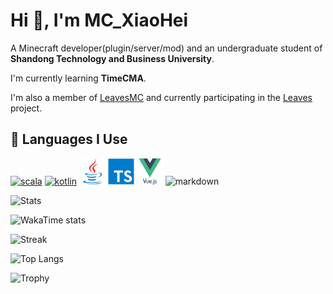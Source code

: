 # Hi 👋, I'm MC_XiaoHei

A Minecraft developer(plugin/server/mod) and an undergraduate student of **Shandong Technology and Business University**.

I'm currently learning **TimeCMA**.

I'm also a member of [LeavesMC](https://github.com/LeavesMC) and currently participating in the [Leaves](https://github.com/LeavesMC/Leaves) project.

## 🚀 Languages I Use
<p>
  <a target="_blank" href="https://www.scala-lang.org/index.html" style="display: inline-block;"><img src="https://www.vectorlogo.zone/logos/scala-lang/scala-lang-icon.svg" alt="scala" width="42" height="42" /></a>
  <a target="_blank" href="https://kotlinlang.org" style="display: inline-block;"><img src="https://www.vectorlogo.zone/logos/kotlinlang/kotlinlang-icon.svg" alt="kotlin" width="42" height="42" /></a>
  <a target="_blank" href="https://www.java.com" style="display: inline-block;"><img src="https://raw.githubusercontent.com/devicons/devicon/master/icons/java/java-original.svg" alt="java" width="42" height="42" /></a>
  <a target="_blank" href="https://www.typescriptlang.org" style="display: inline-block;"><img src="https://raw.githubusercontent.com/devicons/devicon/master/icons/typescript/typescript-original.svg" alt="typescript" width="42" height="42" /></a>
  <a target="_blank" href="https://vuejs.org" style="display: inline-block;"><img src="https://raw.githubusercontent.com/devicons/devicon/master/icons/vuejs/vuejs-original-wordmark.svg" alt="vuejs" width="42" height="42" /></a>
  <a target="_blank" style="display: inline-block;"><img src="https://www.vectorlogo.zone/logos/commonmark/commonmark-icon.svg" alt="markdown" width="42" height="42" /></a>
</p>

![Stats](https://github-readme-stats.vercel.app/api?username=MC-XiaoHei&theme=default&show_icons=true&hide_border=false&count_private=true&show=reviews,discussions_started,discussions_answered,prs_merged,prs_merged_percentage)

![WakaTime stats](https://github-readme-stats.vercel.app/api/wakatime?username=MC_XiaoHei)

![Streak](https://github-readme-streak-stats.herokuapp.com/?user=MC-XiaoHei&theme=default&hide_border=fals&count_private=true)

![Top Langs](https://github-readme-stats.vercel.app/api/top-langs/?username=MC-XiaoHei&theme=default&show_icons=true&hide_border=false&layout=compact&count_private=true)

![Trophy](https://github-profile-trophy.vercel.app/?username=MC-XiaoHei)
